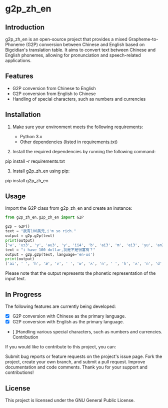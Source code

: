 # g2p_zh_en

## Introduction

g2p_zh_en is an open-source project that provides a mixed Grapheme-to-Phoneme (G2P) conversion between Chinese and English based on Bigcidian's translation table. It aims to convert text between Chinese and English phonemes, allowing for pronunciation and speech-related applications.

## Features

- G2P conversion from Chinese to English
- G2P conversion from English to Chinese
- Handling of special characters, such as numbers and currencies

## Installation

1. Make sure your environment meets the following requirements:
   - Python 3.x
   - Other dependencies (listed in requirements.txt)

2. Install the required dependencies by running the following command:

pip install -r requirements.txt


3. Install g2p_zh_en using pip:

pip install g2p_zh_en


## Usage

Import the G2P class from g2p_zh_en and create an instance:

```python
from g2p_zh_en.g2p_zh_en import G2P

g2p = G2P()
text = "我有100美元,i'm so rich."
output = g2p.g2p(text)
print(output)
['w', 'uɔ3', 'y', 'əu3', 'y', 'ii4', 'b', 'ai3', 'm', 'ei3', 'yu', 'an2', ',', ' ', 'ai', 'm', ' ', 's', 'əu', ' ', 'r', 'i', 'ch', ' ', '.']
text = "i have 100 dollar,我是不是很富有？"
output = g2p.g2p(text, language='en-us')
print(output)
['ai', ' ', 'h', 'æ', 'v', ' ', 'w', 'ʌ', 'n', ' ', 'h', 'ʌ', 'n', 'd', 'r', 'ə', 'd', ' ', 'd', 'a', 'l', 'ər', ' ', ',', ' ', 'w', 'uɔ3', 'sh', 'iii4', 'b', 'uu2', 'sh', 'iii4', 'h', 'ən3', 'f', 'uu4', 'y', 'əu3', ' ', '？']
```

Please note that the output represents the phonetic representation of the input text.

## In Progress
The following features are currently being developed:

- [x] G2P conversion with Chinese as the primary language.
- [x] G2P conversion with English as the primary language.
- [ ]Handling various special characters, such as numbers and currencies.
Contribution

If you would like to contribute to this project, you can:

Submit bug reports or feature requests on the project's issue page.
Fork the project, create your own branch, and submit a pull request.
Improve documentation and code comments.
Thank you for your support and contributions!


## License
This project is licensed under the GNU General Public License.